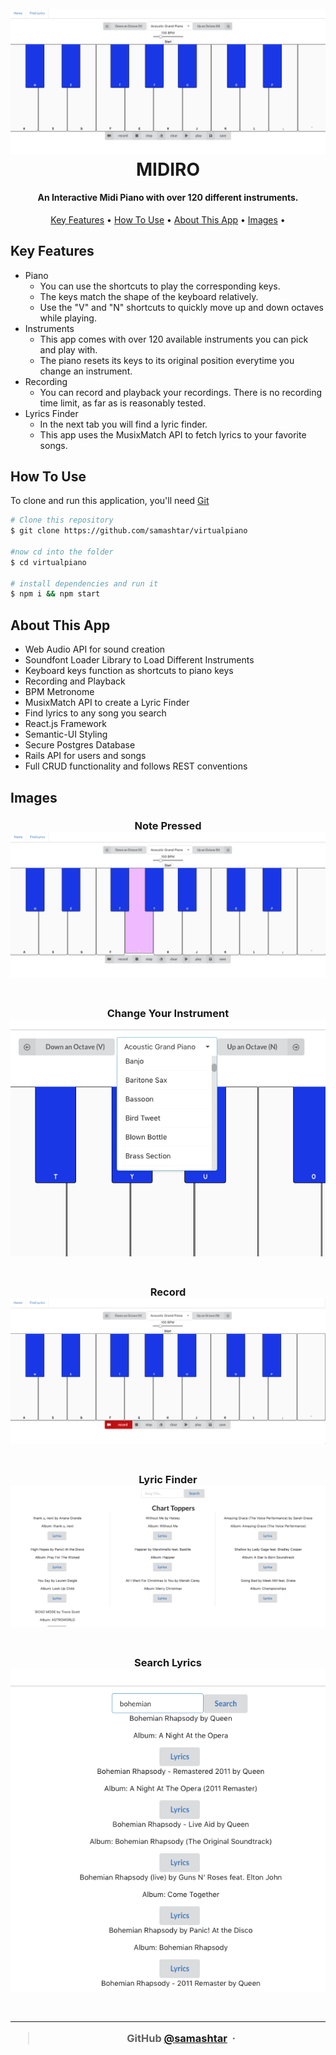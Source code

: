 <h1 align="center">
  <br>
  <img src="./assets/main.png" >
  <br>
MIDIRO  
<br>
</h1>

<h4 align="center">An Interactive Midi Piano with over 120 different instruments. </h4>

<p align="center">
  <a href="#key-features">Key Features</a> •
  <a href="#how-to-use">How To Use</a> •
  <a href="#about-this-app">About This App</a> •
  <a href="#images">Images</a> •
</p>

## Key Features

- Piano
  - You can use the shortcuts to play the corresponding keys.
  - The keys match the shape of the keyboard relatively.
  - Use the "V" and "N" shortcuts to quickly move up and down octaves while playing.
- Instruments
  - This app comes with over 120 available instruments you can pick and play with.
  - The piano resets its keys to its original position everytime you change an instrument.
- Recording
  - You can record and playback your recordings. There is no recording time limit, as far as is reasonably tested.
- Lyrics Finder
  - In the next tab you will find a lyric finder.
  - This app uses the MusixMatch API to fetch lyrics to your favorite songs.

## How To Use

To clone and run this application, you'll need [Git](https://git-scm.com)

```bash
# Clone this repository
$ git clone https://github.com/samashtar/virtualpiano

#now cd into the folder
$ cd virtualpiano

# install dependencies and run it
$ npm i && npm start
```

## About This App

- Web Audio API for sound creation
- Soundfont Loader Library to Load Different Instruments
- Keyboard keys function as shortcuts to piano keys
- Recording and Playback
- BPM Metronome
- MusixMatch API to create a Lyric Finder
- Find lyrics to any song you search
- React.js Framework
- Semantic-UI Styling
- Secure Postgres Database
- Rails API for users and songs
- Full CRUD functionality and follows REST conventions

## Images

<h3 align="center">
Note Pressed  <br>
  <img src="./assets/keypressed.png" >
  <br>
<br>
</h3>
<h3 align="center">

<h3 align="center">
Change Your Instrument  <br>
  <img src="./assets/instruments.png" >
  <br>
<br>
</h3>

<h3 align="center">
Record  <br>
  <img src="./assets/record.png" >
  <br>
<br>
</h3>
<h3 align="center">

<h3 align="center">
 Lyric Finder
  <br>
  <img src="./assets/lyricfinder.png" >
  <br>
<br>
</h3>

<h3 align="center">
Search Lyrics  <br>
  <img src="./assets/search.png" >
  <br>
<br>
</h3>
<h3 align="center">

---

> GitHub [@samashtar](https://github.com/samashtar/) &nbsp;&middot;&nbsp;

